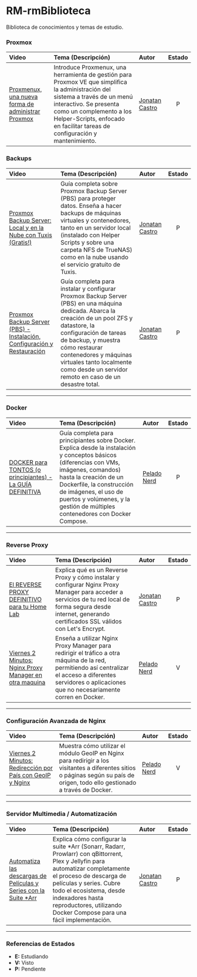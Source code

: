 # RM-rmBiblioteca
Biblioteca de conocimientos y temas de estudio.

### **Proxmox**

| Video | Tema (Descripción) | Autor | Estado |
| :--- | :--- | :--- |:---:|
| [Proxmenux, una nueva forma de administrar Proxmox](https://www.youtube.com/watch?v=WtvcaK5lUZA) | Introduce Proxmenux, una herramienta de gestión para Proxmox VE que simplifica la administración del sistema a través de un menú interactivo. Se presenta como un complemento a los Helper-Scripts, enfocado en facilitar tareas de configuración y mantenimiento. | [Jonatan Castro](https://www.youtube.com/@JonatanCastro) | P |


### **Backups**

| Video | Tema (Descripción) | Autor | Estado |
| :--- | :--- | :--- |:---:|
| [Proxmox Backup Server: Local y en la Nube con Tuxis (Gratis!)](https://www.youtube.com/watch?v=5zvgAM-fVl8) | Guía completa sobre Proxmox Backup Server (PBS) para proteger datos. Enseña a hacer backups de máquinas virtuales y contenedores, tanto en un servidor local (instalado con Helper Scripts y sobre una carpeta NFS de TrueNAS) como en la nube usando el servicio gratuito de Tuxis. | [Jonatan Castro](https://www.youtube.com/@JonatanCastro) | P |
| [Proxmox Backup Server (PBS) - Instalación, Configuración y Restauración](https://www.youtube.com/watch?v=x-x-x-x-x-x) | Guía completa para instalar y configurar Proxmox Backup Server (PBS) en una máquina dedicada. Abarca la creación de un pool ZFS y datastore, la configuración de tareas de backup, y muestra cómo restaurar contenedores y máquinas virtuales tanto localmente como desde un servidor remoto en caso de un desastre total. | [Jonatan Castro](https://www.youtube.com/@JonatanCastro) | P |


---

### **Docker**

| Video | Tema (Descripción) | Autor | Estado |
| :--- | :--- | :--- |:---:|
| [DOCKER para TONTOS (o principiantes) - La GUÍA DEFINITIVA](https://www.youtube.com/watch?v=lYdoCKGyqFc) | Guía completa para principiantes sobre Docker. Explica desde la instalación y conceptos básicos (diferencias con VMs, imágenes, comandos) hasta la creación de un Dockerfile, la construcción de imágenes, el uso de puertos y volúmenes, y la gestión de múltiples contenedores con Docker Compose. | [Pelado Nerd](https://www.youtube.com/@pablokbs) | P |

---

### **Reverse Proxy**

| Video | Tema (Descripción) | Autor | Estado |
| :--- | :--- | :--- |:---:|
| [El REVERSE PROXY DEFINITIVO para tu Home Lab](https://www.youtube.com/watch?v=Pl-rx9w-e_w) | Explica qué es un Reverse Proxy y cómo instalar y configurar Nginx Proxy Manager para acceder a servicios de tu red local de forma segura desde internet, generando certificados SSL válidos con Let's Encrypt. | [Jonatan Castro](https://www.youtube.com/@JonatanCastro) | P |
| [Viernes 2 Minutos: Nginx Proxy Manager en otra maquina](https://www.youtube.com/watch?v=Fj-3zYn-V_U) | Enseña a utilizar Nginx Proxy Manager para redirigir el tráfico a otra máquina de la red, permitiendo así centralizar el acceso a diferentes servidores o aplicaciones que no necesariamente corren en Docker. | [Pelado Nerd](https://www.youtube.com/@pablokbs) | V |

---

### **Configuración Avanzada de Nginx**

| Video | Tema (Descripción) | Autor | Estado |
| :--- | :--- | :--- |:---:|
| [Viernes 2 Minutos: Redirección por País con GeoIP y Nginx](https://www.youtube.com/watch?v=c91rY9i3j_8) | Muestra cómo utilizar el módulo GeoIP en Nginx para redirigir a los visitantes a diferentes sitios o páginas según su país de origen, todo ello gestionado a través de Docker. | [Pelado Nerd](https://www.youtube.com/@pablokbs) | V |

---

### **Servidor Multimedia / Automatización**

| Video | Tema (Descripción) | Autor | Estado |
| :--- | :--- | :--- |:---:|
| [Automatiza las descargas de Películas y Series con la Suite *Arr](https://www.youtube.com/watch?v=kZnY-w0365w) | Explica cómo configurar la suite *Arr (Sonarr, Radarr, Prowlarr) con qBittorrent, Plex y Jellyfin para automatizar completamente el proceso de descarga de películas y series. Cubre todo el ecosistema, desde indexadores hasta reproductores, utilizando Docker Compose para una fácil implementación. | [Jonatan Castro](https://www.youtube.com/@JonatanCastro) | P |

---

### **Referencias de Estados**

*   **E:** Estudiando
*   **V:** Visto
*   **P:** Pendiente